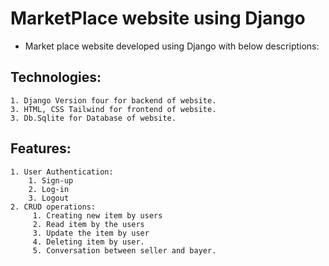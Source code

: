 # MarketPlace website using Django 
* Market place website developed using Django with below descriptions: 
## Technologies:
    1. Django Version four for backend of website.  
    3. HTML, CSS Tailwind for frontend of website. 
    3. Db.Sqlite for Database of website. 
## Features:
    1. User Authentication:
        1. Sign-up
        2. Log-in
        3. Logout
    2. CRUD operations:
         1. Creating new item by users 
         2. Read item by the users
         3. Update the item by user
         4. Deleting item by user. 
         5. Conversation between seller and bayer.  